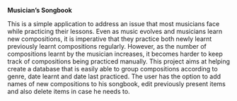 **Musician’s Songbook**

This is a simple application to address an issue that most musicians face while practicing their lessons. Even as music evolves and musicians learn new compositions, it is imperative that they practice both newly learnt previously learnt compositions regularly. However, as the number of compositions learnt by the musician increases, it becomes harder to keep track of compositions being practiced manually. This project aims at helping create a database that is easily able to group compositions according to genre, date learnt and date last practiced. The user has the option to add names of new compositions to his songbook, edit previously present items and also delete items in case he needs to. 


